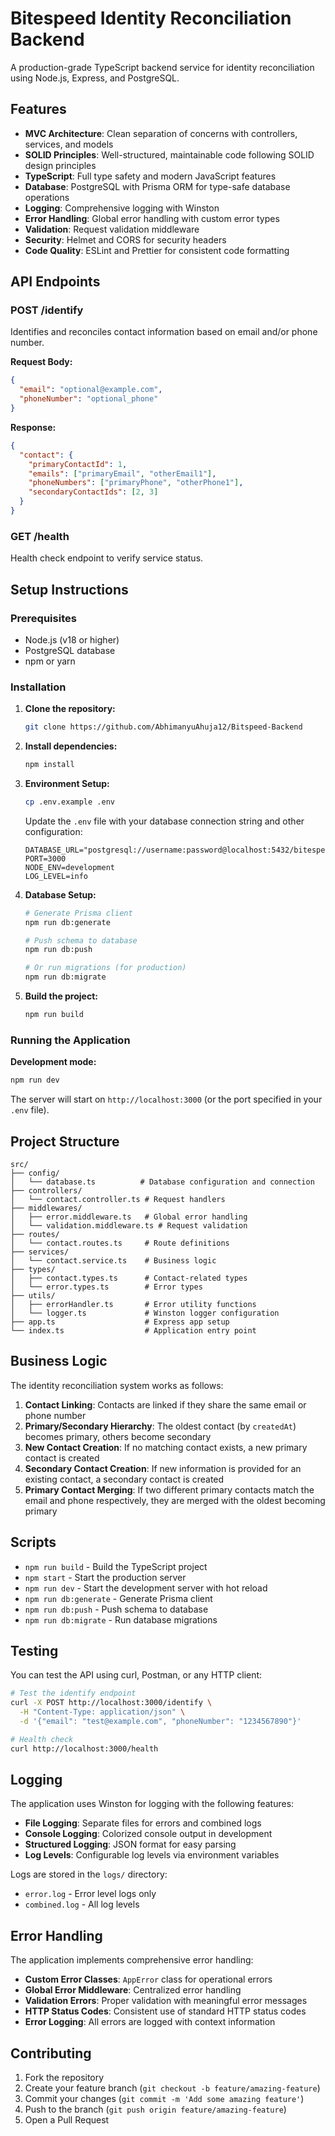 # Bitespeed Identity Reconciliation Backend

A production-grade TypeScript backend service for identity reconciliation using Node.js, Express, and PostgreSQL.

## Features

- **MVC Architecture**: Clean separation of concerns with controllers, services, and models
- **SOLID Principles**: Well-structured, maintainable code following SOLID design principles
- **TypeScript**: Full type safety and modern JavaScript features
- **Database**: PostgreSQL with Prisma ORM for type-safe database operations
- **Logging**: Comprehensive logging with Winston
- **Error Handling**: Global error handling with custom error types
- **Validation**: Request validation middleware
- **Security**: Helmet and CORS for security headers
- **Code Quality**: ESLint and Prettier for consistent code formatting

## API Endpoints

### POST /identify

Identifies and reconciles contact information based on email and/or phone number.

**Request Body:**
```json
{
  "email": "optional@example.com",
  "phoneNumber": "optional_phone"
}
```

**Response:**
```json
{
  "contact": {
    "primaryContactId": 1,
    "emails": ["primaryEmail", "otherEmail1"],
    "phoneNumbers": ["primaryPhone", "otherPhone1"],
    "secondaryContactIds": [2, 3]
  }
}
```

### GET /health

Health check endpoint to verify service status.

## Setup Instructions

### Prerequisites

- Node.js (v18 or higher)
- PostgreSQL database
- npm or yarn

### Installation

1. **Clone the repository:**
   ```bash
   git clone https://github.com/AbhimanyuAhuja12/Bitspeed-Backend
   ```

2. **Install dependencies:**
   ```bash
   npm install
   ```

3. **Environment Setup:**
   ```bash
   cp .env.example .env
   ```
   
   Update the `.env` file with your database connection string and other configuration:
   ```env
   DATABASE_URL="postgresql://username:password@localhost:5432/bitespeed_db"
   PORT=3000
   NODE_ENV=development
   LOG_LEVEL=info
   ```

4. **Database Setup:**
   ```bash
   # Generate Prisma client
   npm run db:generate
   
   # Push schema to database
   npm run db:push
   
   # Or run migrations (for production)
   npm run db:migrate
   ```

5. **Build the project:**
   ```bash
   npm run build
   ```

### Running the Application

**Development mode:**
```bash
npm run dev
```


The server will start on `http://localhost:3000` (or the port specified in your `.env` file).

## Project Structure

```
src/
├── config/
│   └── database.ts          # Database configuration and connection
├── controllers/
│   └── contact.controller.ts # Request handlers
├── middlewares/
│   ├── error.middleware.ts   # Global error handling
│   └── validation.middleware.ts # Request validation
├── routes/
│   └── contact.routes.ts     # Route definitions
├── services/
│   └── contact.service.ts    # Business logic
├── types/
│   ├── contact.types.ts      # Contact-related types
│   └── error.types.ts        # Error types
├── utils/
│   ├── errorHandler.ts       # Error utility functions
│   └── logger.ts             # Winston logger configuration
├── app.ts                    # Express app setup
└── index.ts                  # Application entry point
```

## Business Logic

The identity reconciliation system works as follows:

1. **Contact Linking**: Contacts are linked if they share the same email or phone number
2. **Primary/Secondary Hierarchy**: The oldest contact (by `createdAt`) becomes primary, others become secondary
3. **New Contact Creation**: If no matching contact exists, a new primary contact is created
4. **Secondary Contact Creation**: If new information is provided for an existing contact, a secondary contact is created
5. **Primary Contact Merging**: If two different primary contacts match the email and phone respectively, they are merged with the oldest becoming primary

## Scripts

- `npm run build` - Build the TypeScript project
- `npm start` - Start the production server
- `npm run dev` - Start the development server with hot reload
- `npm run db:generate` - Generate Prisma client
- `npm run db:push` - Push schema to database
- `npm run db:migrate` - Run database migrations

## Testing

You can test the API using curl, Postman, or any HTTP client:

```bash
# Test the identify endpoint
curl -X POST http://localhost:3000/identify \
  -H "Content-Type: application/json" \
  -d '{"email": "test@example.com", "phoneNumber": "1234567890"}'

# Health check
curl http://localhost:3000/health
```

## Logging

The application uses Winston for logging with the following features:

- **File Logging**: Separate files for errors and combined logs
- **Console Logging**: Colorized console output in development
- **Structured Logging**: JSON format for easy parsing
- **Log Levels**: Configurable log levels via environment variables

Logs are stored in the `logs/` directory:
- `error.log` - Error level logs only
- `combined.log` - All log levels

## Error Handling

The application implements comprehensive error handling:

- **Custom Error Classes**: `AppError` class for operational errors
- **Global Error Middleware**: Centralized error handling
- **Validation Errors**: Proper validation with meaningful error messages
- **HTTP Status Codes**: Consistent use of standard HTTP status codes
- **Error Logging**: All errors are logged with context information


## Contributing

1. Fork the repository
2. Create your feature branch (`git checkout -b feature/amazing-feature`)
3. Commit your changes (`git commit -m 'Add some amazing feature'`)
4. Push to the branch (`git push origin feature/amazing-feature`)
5. Open a Pull Request
